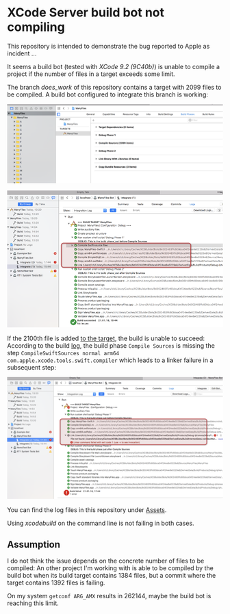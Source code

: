 # XCode Server build bot not compiling

This repository is intended to demonstrate the bug reported to Apple as incident ...

It seems a build bot (tested with *XCode 9.2 (9C40b)*) is unable to compile a project if the number of files in a target exceeds some limit.

The branch *does_work* of this repository contains a target with 2099 files to be compiled. A build bot configured to integrate this branch is working:

![Screenshot of build phases](/Assets/Compiling_2099_files_succeeded/buildphases.png?raw=true)

![Screenshot of the successful integration](/Assets/Compiling_2099_files_succeeded/screenshot.png?raw=true)

If the 2100th file is added [to the target](https://github.com/chkpnt/ManyFiles/compare/does_not_work...does_work), the build is unable to succeed: According to the build [log](/Assets/Compiling_2100_files_failed/xcodebuild.log), the build phase `Compile Sources` is missing the step `CompileSwiftSources normal arm64 com.apple.xcode.tools.swift.compiler` which leads to a linker failure in a subsequent step:

![Screenshot of the unsuccessful integration](/Assets/Compiling_2100_files_failed/screenshot.png?raw=true)

You can find the log files in this repository under [Assets](/Assets).

Using *xcodebuild* on the command line is not failing in both cases.

## Assumption
I do not think the issue depends on the concrete number of files to be compiled: An other project I'm working with is able to be compiled by the build bot when its build target contains 1384 files, but a commit where the target contains 1392 files is failing.

On my system `getconf ARG_AMX` results in 262144, maybe the build bot is reaching this limit.